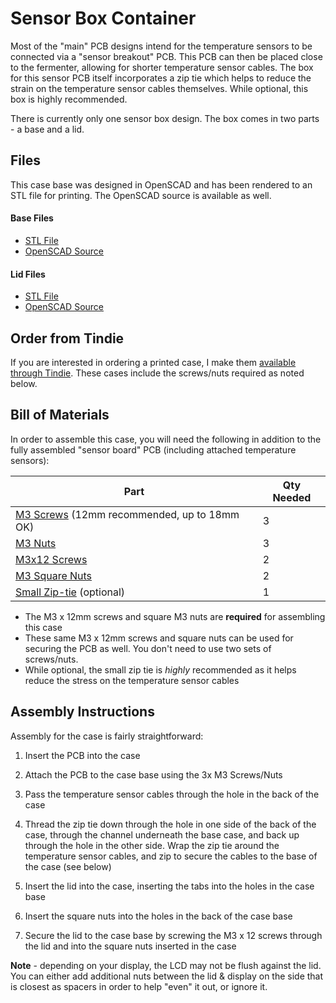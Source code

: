 # Sensor Box Container

Most of the "main" PCB designs intend for the temperature sensors to be connected via a "sensor breakout" PCB. This PCB can then be placed close to the fermenter, allowing for shorter temperature sensor cables. The box for this sensor PCB itself incorporates a zip tie which helps to reduce the strain on the temperature sensor cables themselves. While optional, this box is highly recommended. 

There is currently only one sensor box design. The box comes in two parts - a base and a lid.



## Files

This case base was designed in OpenSCAD and has been rendered to an STL file for printing. The OpenSCAD source is available as well.

#### Base Files

- [STL File](Sensor%20Box.stl)
- [OpenSCAD Source](Sensor%20Box.scad)

#### Lid Files

- [STL File](Sensor%20Box%20Lid.stl)
- [OpenSCAD Source](Sensor%20Box%20Lid.scad)



## Order from Tindie

If you are interested in ordering a printed case, I make them [available through Tindie](https://www.tindie.com/products/thorrak/brewpi-esp-sensor-breakout-case/). These cases include the screws/nuts required as noted below.



## Bill of Materials

In order to assemble this case, you will need the following in addition to the fully assembled "sensor board" PCB (including attached temperature sensors):

| Part                                                         | Qty Needed |
| ------------------------------------------------------------ | ---------- |
| [M3 Screws](https://www.amazon.com/Machine-Finish-Phillips-M3-0-5-Threaded/dp/B00F33TR9O/ref=sr_1_1?dchild=1&keywords=m3+pan+philips+12mm&qid=1591136043&sr=8-1) (12mm recommended, up to 18mm OK) | 3          |
| [M3 Nuts](https://www.amazon.com/Shapenty-100PCS-Stainless-Female-Fastener/dp/B071NLDW56/ref=sr_1_2?crid=1K1Q8HP9NJHDT&dchild=1&keywords=m3+nuts&qid=1591135900&s=hi&sprefix=m3+nuts%2Ctools%2C158&sr=1-2) | 3          |
| [M3x12 Screws](https://www.amazon.com/Machine-Finish-Phillips-M3-0-5-Threaded/dp/B00F33TR9O/ref=sr_1_1?dchild=1&keywords=m3+pan+philips+12mm&qid=1591136043&sr=8-1) | 2          |
| [M3 Square Nuts](https://www.amazon.com/gp/product/B06XPFLNBS/ref=ppx_yo_dt_b_search_asin_title?ie=UTF8&psc=1) | 2          |
| [Small Zip-tie](https://www.amazon.com/100-Piece-Multi-Purpose-Nylon-Ties/dp/B07TB7QMSH/ref=sr_1_5?dchild=1&keywords=small+zip+tie&qid=1591141712&sr=8-5) (optional) | 1          |

- The M3 x 12mm screws and square M3 nuts are **required** for assembling this case
- These same M3 x 12mm screws and square nuts can be used for securing the PCB as well. You don't need to use two sets of screws/nuts.
- While optional, the small zip tie is *highly* recommended as it helps reduce the stress on the temperature sensor cables



## Assembly Instructions

Assembly for the case is fairly straightforward:

1. Insert the PCB into the case

2. Attach the PCB to the case base using the 3x M3 Screws/Nuts

3. Pass the temperature sensor cables through the hole in the back of the case

4. Thread the zip tie down through the hole in one side of the back of the case, through the channel underneath the base case, and back up through the hole in the other side. Wrap the zip tie around the temperature sensor cables, and zip to secure the cables to the base of the case (see below)

5. Insert the lid into the case, inserting the tabs into the holes in the case base

6. Insert the square nuts into the holes in the back of the case base

7. Secure the lid to the case base by screwing the M3 x 12 screws through the lid and into the square nuts inserted in the case

   

**Note** - depending on your display, the LCD may not be flush against the lid. You can either add additional nuts between the lid & display on the side that is closest as spacers in order to help "even" it out, or ignore it. 
